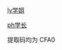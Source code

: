 [ly学姐](https://pan.baidu.com/s/1zMUGOWnSxP6Kd3m9WldDTg)

[ph学长](https://pan.baidu.com/s/1kjpN4ExnZYjn7Qkb9XnXUw  )


提取码均为 CFA0